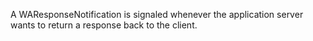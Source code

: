 A WAResponseNotification is signaled whenever the application server wants to return a response back to the client.